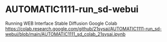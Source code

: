# AUTOMATIC1111-run_sd-webui
Running WEB Interface Stable Diffusion Google Colab
https://colab.research.google.com/github/21sysai/AUTOMATIC1111-run_sd-webui/blob/main/AUTOMATIC1111_sd_colab_21sysai.ipynb
